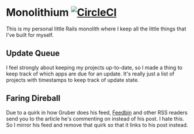 # Monolithium [![CircleCI][badge]][circleci]

This is my personal little Rails monolith where I keep all the little things
that I've built for myself.

## Update Queue

I feel strongly about keeping my projects up-to-date, so I made a thing to keep
track of which apps are due for an update. It's really just a list of projects
with timestamps to keep track of update state.

## Faring Direball

Due to a quirk in how Gruber does his feed, [Feedbin][feedbin] and other RSS
readers send you to the article he's commenting on instead of his post. I hate
this. So I mirror his feed and remove that quirk so that it links to his post
instead.

[badge]: https://circleci.com/gh/jonallured/monolithium.svg?style=svg
[circleci]: https://circleci.com/gh/jonallured/monolithium
[feedbin]: https://github.com/feedbin/feedbin-api

